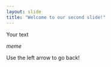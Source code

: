 ```yaml
---
layout: slide
title: "Welcome to our second slide!"
---
```

Your text

*meme*

Use the left arrow to go back!
